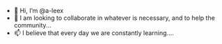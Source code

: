 - 👋 Hi, I’m @a-leex
- 💞️ I am looking to collaborate in whatever is necessary, and to help the community...
- 📫 I believe that every day we are constantly learning....
<!---
a-leex/a-leex is a ✨ special ✨ repository because its `README.md` (this file) appears on your GitHub profile.
You can click the Preview link to take a look at your changes.
--->
